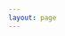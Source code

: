 ```yaml
---
layout: page
---
```


<BlogList/>

<script setup>
import BlogList from '@theme/components/blogList.vue'
</script>
